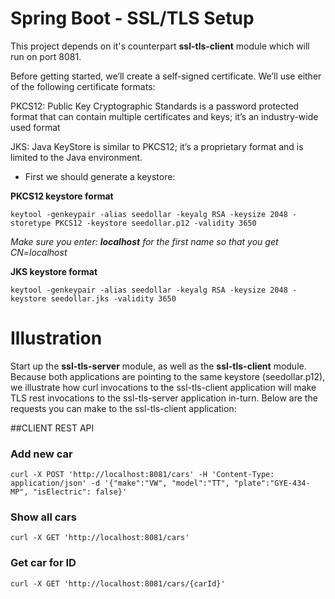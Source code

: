 Spring Boot - SSL/TLS Setup
===========================

This project depends on it's counterpart **ssl-tls-client** module which will run on port 8081.

Before getting started, we’ll create a self-signed certificate. We’ll use either of the following certificate formats:

PKCS12: Public Key Cryptographic Standards is a password protected format that can contain multiple certificates and keys; it’s an industry-wide used format

JKS: Java KeyStore is similar to PKCS12; it’s a proprietary format and is limited to the Java environment.

- First we should generate a keystore:

**PKCS12 keystore format**

`keytool -genkeypair -alias seedollar -keyalg RSA -keysize 2048 -storetype PKCS12 -keystore seedollar.p12 -validity 3650`

_Make sure you enter: **localhost** for the first name so that you get CN=localhost_

**JKS keystore format**

`keytool -genkeypair -alias seedollar -keyalg RSA -keysize 2048 -keystore seedollar.jks -validity 3650`

# Illustration

Start up the **ssl-tls-server** module, as well as the **ssl-tls-client** module. Because both applications are pointing to the same
keystore (seedollar.p12), we illustrate how curl invocations to the ssl-tls-client application will make
TLS rest invocations to the ssl-tls-server application in-turn. Below are the requests you can make to the ssl-tls-client application: 

##CLIENT REST API

### Add new car
`curl -X POST 'http://localhost:8081/cars' -H 'Content-Type: application/json' -d '{"make":"VW", "model":"TT", "plate":"GYE-434-MP", "isElectric": false}'`

### Show all cars
`curl -X GET 'http://localhost:8081/cars'`

### Get car for ID
`curl -X GET 'http://localhost:8081/cars/{carId}'`





